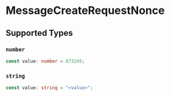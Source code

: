 # MessageCreateRequestNonce


## Supported Types

### `number`

```typescript
const value: number = 873245;
```

### `string`

```typescript
const value: string = "<value>";
```

